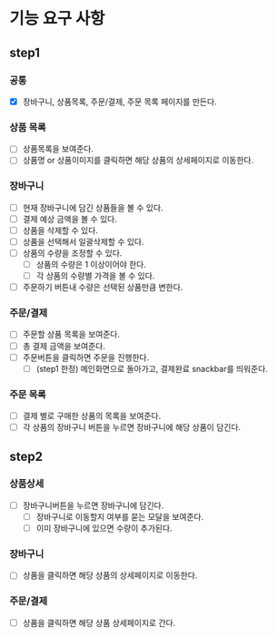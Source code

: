 # 기능 요구 사항

## step1

### 공통

- [x] 장바구니, 상품목록, 주문/결제, 주문 목록 페이지를 만든다.

### 상품 목록

- [ ] 상품목록을 보여준다.
- [ ] 상품명 or 상품이미지를 클릭하면 해당 상품의 상세페이지로 이동한다.

### 장바구니

- [ ] 현재 장바구니에 담긴 상품들을 볼 수 있다.
- [ ] 결제 예상 금액을 볼 수 있다.
- [ ] 상품을 삭제할 수 있다.
- [ ] 상품을 선택해서 일괄삭제할 수 있다.
- [ ] 상품의 수량을 조정할 수 있다.
  - [ ] 상품의 수량은 1 이상이어야 한다.
  - [ ] 각 상품의 수량별 가격을 볼 수 있다.
- [ ] 주문하기 버튼내 수량은 선택된 상품만큼 변한다.

### 주문/결제

- [ ] 주문할 상품 목록을 보여준다.
- [ ] 총 결제 금액을 보여준다.
- [ ] 주문버튼을 클릭하면 주문을 진행한다.
  - [ ] (step1 한정) 메인화면으로 돌아가고, 결제완료 snackbar를 띄워준다.

### 주문 목록

- [ ] 결제 별로 구매한 상품의 목록을 보여준다.
- [ ] 각 상품의 장바구니 버튼을 누르면 장바구니에 해당 상품이 담긴다.

## step2

### 상품상세

- [ ] 장바구니버튼을 누르면 장바구니에 담긴다.
  - [ ] 장바구니로 이동할지 여부를 묻는 모달을 보여준다.
  - [ ] 이미 장바구니에 있으면 수량이 추가된다.

### 장바구니

- [ ] 상품을 클릭하면 해당 상품의 상세페이지로 이동한다.

### 주문/결제

- [ ] 상품을 클릭하면 해당 상품 상세페이지로 간다.
